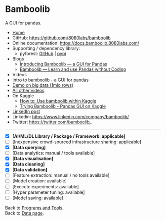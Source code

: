 # Bamboolib

A GUI for pandas.

- [Home](https://bamboolib.com/)
- GitHub: https://github.com/8080labs/bamboolib
- Online documentation: https://docs.bamboolib.8080labs.com/
- Supporting / dependency library:
  - pyforest: [GitHub](https://github.com/8080labs/pyforest) | [pypi](https://pypi.org/project/pyforest/)
- Blogs
  - [Introducing Bamboolib — a GUI for Pandas](https://towardsdatascience.com/introducing-bamboolib-a-gui-for-pandas-4f6c091089e3)
  - [Bamboolib — Learn and use Pandas without Coding](https://towardsdatascience.com/bamboolib-learn-and-use-pandas-without-coding-23a7d3a94e1b)
- Videos
 - [Intro to bamboolib - a GUI for pandas](https://www.youtube.com/watch?v=5UR1v3uxqW4&feature=share)
 - [Demo on big data (1mio rows)](https://www.youtube.com/watch?v=r59Q19oCMr8)
 - [All other videos](https://www.youtube.com/channel/UCQLqkDYCGnqczni1IWyAYvA/videos?view=0&sort=da&flow=grid)
- On Kaggle
  - [How to: Use bamboolib within Kaggle](https://docs.bamboolib.8080labs.com/how-tos/use-bamboolib-within-kaggle)
  - [Trying Bamboolib - Pandas GUI on Kaggle ](https://www.kaggle.com/nulldata/trying-bamboolib-pandas-gui-on-kaggle)
- [LinkedIn post](https://www.linkedin.com/posts/parulpandeyindia_bamboolib-pandas-activity-6610109280953700352-Cuie) 
- Linkedin: https://www.linkedin.com/company/bamboolib/
- Twitter: https://twitter.com/bamboolib_
---

- [x] **[AI/ML/DL Library / Package / Framework: applicable]**
- [ ] [Inexpensive crowd-sourced infrastructure sharing: applicable]
- [x] **[Data querying]**
- [ ] [Data analytics: manual / tools available] 
- [x] **[Data visualisation]**
- [x] **[Data cleaning]**
- [x] **[Data validation]**
- [ ] [Feature extraction: manual / no tools available] 
- [ ] [Model creation: available] 
- [ ] [Execute experiments: available]
- [ ] [Hyper parameter tuning: available] 
- [ ] [Model saving: available]

Back to [Programs and Tools](./programs-and-tools.md#programs-and-tools). <br/>
Back to [Data page](./README.md#data).

